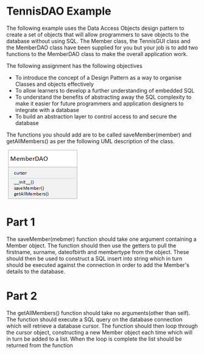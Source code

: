 # TennisDAO Example

The following example uses the Data Access Objects design pattern to create a set of objects that will allow programmers to save objects to the database without using SQL. The Member class, the TennisGUI class and the MemberDAO class have been supplied for you but your job is to add two functions to the MemberDAO class to make the overall application work.

The following assignment has the following objectives
- To introduce the concept of a Design Pattern as a way to organise Classes and objects effectively
- To allow learners to develop a further understanding of embedded SQL
- To understand the benefits of abstracting away the SQL complexity to make it easier for future programmers and application designers to integrate with a database
- To build an abstraction layer to control access to and secure the database

The functions you should add are to be called saveMember(member) and getAllMembers() as per the following UML description of the class.

![alt text](MemberDAO.png)

# Part 1

The saveMember(mebmer) function should take one argument containing a Member object. The function should then use the getters to pull the firstname, surname, dateofbirth and membertype from the object. These should then be used to construct a SQL insert into string which in turn should be executed against the connection in order to add the Member's details to the database.

# Part 2

The getAllMembers() function should take no arguments(other than self). The function should execute a SQL query on the database connection which will retrieve a database cursor. The function should then loop through the cursor object, constructing a new Member object each time which will in turn be added to a list. When the loop is complete the list should be returned from the function
